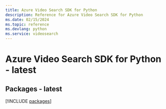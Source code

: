 ```yaml
---
title: Azure Video Search SDK for Python
description: Reference for Azure Video Search SDK for Python
ms.date: 02/15/2024
ms.topic: reference
ms.devlang: python
ms.service: videosearch
---
```

# Azure Video Search SDK for Python - latest
## Packages - latest
[!INCLUDE [packages](video-search-index.md)]